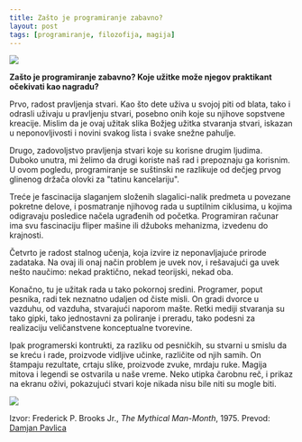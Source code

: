 ```yaml
---
title: Zašto je programiranje zabavno?
layout: post
tags: [programiranje, filozofija, magija]
---
```


![](https://www.parentmap.com/images/article/9074/mud-play-iStock_25944738_XLARGE_-sm.jpg)

**Zašto je programiranje zabavno? Koje užitke može njegov praktikant očekivati kao nagradu?**

Prvo, radost pravljenja stvari. Kao što dete uživa u svojoj piti od blata, tako i odrasli uživaju u pravljenju stvari, posebno onih koje su njihove sopstvene kreacije. Mislim da je ovaj užitak slika Božjeg užitka stvaranja stvari, iskazan u neponovljivosti i novini svakog lista i svake snežne pahulje.

Drugo, zadovoljstvo pravljenja stvari koje su korisne drugim ljudima. Duboko unutra, mi želimo da drugi koriste naš rad i prepoznaju ga korisnim. U ovom pogledu, programiranje se suštinski ne razlikuje od dečjeg prvog glinenog držača olovki za "tatinu kancelariju".

Treće je fascinacija slaganjem složenih slagalici-nalik predmeta u povezane pokretne delove, i posmatranje njihovog rada u suptilnim ciklusima, u kojima odigravaju posledice načela ugrađenih od početka. Programiran računar ima svu fascinaciju fliper mašine ili džuboks mehanizma, izvedenu do krajnosti.

Četvrto je radost stalnog učenja, koja izvire iz neponavljajuće prirode zadataka. Na ovaj ili onaj način problem je uvek nov, i rešavajući ga uvek nešto naučimo: nekad praktično, nekad teorijski, nekad oba.

Konačno, tu je užitak rada u tako pokornoj sredini. Programer, poput pesnika, radi tek neznatno udaljen od čiste misli. On gradi dvorce u vazduhu, od vazduha, stvarajući naporom mašte. Retki mediji stvaranja su tako gipki, tako jednostavni za poliranje i preradu, tako podesni za realizaciju veličanstvene konceptualne tvorevine.

Ipak programerski kontrukti, za razliku od pesničkih, su stvarni u smislu da se kreću i rade, proizvode vidljive učinke, različite od njih samih. On štampaju rezultate, crtaju slike, proizvode zvuke, mrdaju ruke. Magija mitova i legendi se ostvarila u naše vreme. Neko utipka čarobnu reč, i prikaz na ekranu oživi, pokazujući stvari koje nikada nisu bile niti su mogle biti.

![](https://i.ytimg.com/vi/rjWfZlm9OP0/maxresdefault.jpg)

Izvor: Frederick P. Brooks Jr., *The Mythical Man-Month*, 1975. Prevod: [Damjan Pavlica](/autor/damjan-pavlica)
